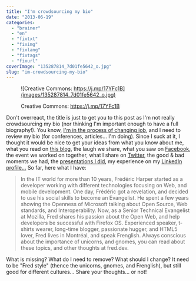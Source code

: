 ```yaml
---
title: "I'm crowdsourcing my bio"
date: "2013-06-19"
categories: 
  - "brainer"
  - "en"
  - "fixtxt"
  - "fiximg"
  - "fixlang"
  - "fixtags"
  - "fixurl"
coverImage: "135287814_7d01fe5642_o.jpg"
slug: "im-crowdsourcing-my-bio"
---
```


<figure>

![Creative Commons: https://j.mp/17YFc1B](images/135287814_7d01fe5642_o.jpg)

<figcaption>

Creative Commons: https://j.mp/17YFc1B

</figcaption>

</figure>

Don't overreact, the title is just to get you to this post as I'm not really crowdsourcing my bio (nor thinking I'm important enough to have a full biography!). You know, [I'm in the process of changing job](http://fred.dev/im-joining-mozilla/ "I’m joining Mozilla"), and I need to review my bio (for conferences, articles... I'm doing). Since I suck at it, I thought it would be nice to get your ideas from what you know about me, what you read on [this blog](http://fred.dev), the laugh we share, what you saw on [Facebook](https://www.facebook.com/fharper), the event we worked on together, what I share on [Twitter](https://twitter.com/fharper), the good & bad moments we had, the [presentations I did](https://www.slideshare.net/fredericharper), my experience on my [LinkedIn profile...](https://linkedin.com/in/fredericharper) So far, here what I have:

> In the IT world for more than 10 years, Frédéric Harper started as a developer working with different technologies focusing on Web, and mobile development. One day, Frédéric got a revelation, and decided to use his social skills to become an Evangelist. He spent a few years showing the Openness of Microsoft talking about Open Source, Web standards, and Interoperability. Now, as a Senior Technical Evangelist at Mozilla, Fred shares his passion about the Open Web, and help developers be successful with Firefox OS. Experienced speaker, t-shirts wearer, long-time blogger, passionate hugger, and HTML5 lover, Fred lives in Montréal, and speak Frenglish. Always conscious about the importance of unicorns, and gnomes, you can read about these topics, and other thoughts at fred.dev.

What is missing? What do I need to remove? What should I change? It need to be "Fred style" (thence the unicorns, gnomes, and Frenglish), but still good for different cultures... Share your thoughts... or not!
